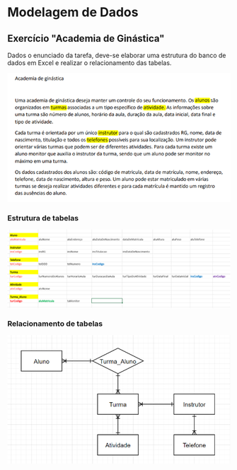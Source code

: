 # Modelagem de Dados

## Exercício "Academia de Ginástica"

Dados o enunciado da tarefa, deve-se elaborar uma estrutura do banco de dados em Excel e realizar o relacionamento das tabelas.

<img src="../../Assets/img/modelagem-de-dados-exercicio.PNG"/>

### Estrutura de tabelas
<img src="../../Assets/img/estrutura-tabela-exercicio-aula-02.PNG"/>

### Relacionamento de tabelas
<img src="../../Assets/img/relacionamento-entre-tabelas-exercicio-aula-02.PNG"/>
